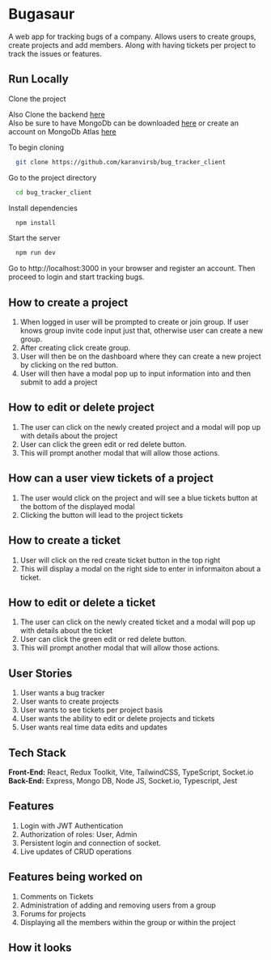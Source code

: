 # Bugasaur 

A web app for tracking bugs of a company. Allows users to create groups, create projects and add members. Along with having tickets per project to track the issues or features.

## Run Locally 

Clone the project <br/>

Also Clone the backend [here](https://github.com/karanvirsb/bug_tracker_server) <br/>
Also be sure to have MongoDb can be downloaded [here]() or create an account on MongoDb Atlas [here]()

To begin cloning

```bash
  git clone https://github.com/karanvirsb/bug_tracker_client
```

Go to the project directory

``` bash
  cd bug_tracker_client
```

Install dependencies

```bash
  npm install
```

Start the server 

```bash
  npm run dev
```

Go to http://localhost:3000 in your browser and register an account. Then proceed to login and start tracking bugs. <br/>

## How to create a project
1. When logged in user will be prompted to create or join group. If user knows group invite code input just that, otherwise user can create a new group. 
2. After creating click create group.
3. User will then be on the dashboard where they can create a new project by clicking on the red button.
4. User will then have a modal pop up to input information into and then submit to add a project

## How to edit or delete project
1. The user can click on the newly created project and a modal will pop up with details about the project
2. User can click the green edit or red delete button. 
3. This will prompt another modal that will allow those actions.

## How can a user view tickets of a project
1. The user would click on the project and will see a blue tickets button at the bottom of the displayed modal
2. Clicking the button will lead to the project tickets

## How to create a ticket
1. User will click on the red create ticket button in the top right
2. This will display a modal on the right side to enter in informaiton about a ticket.

## How to edit or delete a ticket
1. The user can click on the newly created ticket and a modal will pop up with details about the ticket
2. User can click the green edit or red delete button. 
3. This will prompt another modal that will allow those actions.

## User Stories
1. User wants a bug tracker
2. User wants to create projects 
3. User wants to see tickets per project basis
4. User wants the ability to edit or delete projects and tickets
5. User wants real time data edits and updates

## Tech Stack
**Front-End:** React, Redux Toolkit,  Vite, TailwindCSS, TypeScript, Socket.io <br/>
**Back-End:** Express, Mongo DB, Node JS, Socket.io, Typescript, Jest

## Features
1. Login with JWT Authentication
2. Authorization of roles: User, Admin
3. Persistent login and connection of socket.
4. Live updates of CRUD operations

## Features being worked on 
1. Comments on Tickets
2. Administration of adding and removing users from a group
3. Forums for projects
4. Displaying all the members within the group or within the project

## How it looks
